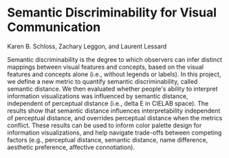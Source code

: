 

# Semantic Discriminability for Visual Communication 

Karen B. Schloss, Zachary Leggon, and Laurent Lessard



Semantic discriminability is the degree to which observers can infer distinct mappings between visual features and concepts, based on the visual features and concepts alone (i.e., without legends or labels). In this project, we define a new metric to quantify semantic discriminability, called semantic distance. We then evaluated whether people's ability to interpret information visualizations was influenced by semantic distance, independent of perceptual distance (i.e., delta E in CIELAB space). The results show that semantic distance influences interpretability independent of perceptual distance, and overrides perceptual distance when the metrics conflict. These results can be used to inform color palette design for information visualizations, and help navigate trade-offs between competing factors (e.g., perceptual distance, semantic distance, name difference, aesthetic preference, affective connotiation). 


